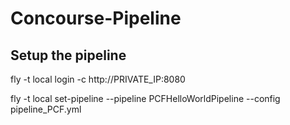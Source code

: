 # Concourse-Pipeline

## Setup the pipeline

fly -t local login -c http://PRIVATE_IP:8080

fly -t local set-pipeline --pipeline PCFHelloWorldPipeline --config pipeline_PCF.yml
